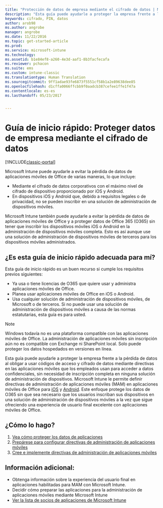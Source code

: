 ```yaml
---
title: "Protección de datos de empresa mediante el cifrado de datos | Microsoft Docs"
description: "Esta guía puede ayudarle a proteger la empresa frente a la pérdida de datos al obligar a usar un código de acceso y cifrado de datos mediante una directiva en las aplicaciones móviles."
keywords: cifrado, PIN, datos
author: arob98
ms.author: angrobe
manager: angrobe
ms.date: 11/22/2016
ms.topic: get-started-article
ms.prod: 
ms.service: microsoft-intune
ms.technology: 
ms.assetid: b1e84ef8-a260-4e3d-aaf1-8b3facfecafa
ms.reviewer: pchacon
ms.suite: ems
ms.custom: intune-classic
ms.translationtype: Human Translation
ms.sourcegitcommit: 9ff1adae93fe6873f5551cf58b1a2e89638dee85
ms.openlocfilehash: d1cffa0066ffcbb9f0aadcb387cefee1ffe1f47a
ms.contentlocale: es-es
ms.lasthandoff: 05/23/2017


---
```


# <a name="quick-start-guide-protect-company-data-with-data-encryption"></a>Guía de inicio rápido: Proteger datos de empresa mediante el cifrado de datos

[!INCLUDE[classic-portal](../includes/classic-portal.md)]

Microsoft Intune puede ayudarle a evitar la pérdida de datos de aplicaciones móviles de Office de varias maneras, lo que incluye:
- Mediante el cifrado de datos corporativos con el máximo nivel de cifrado de dispositivo proporcionado por iOS y Android.
- En dispositivos iOS y Android que, debido a requisitos legales o de privacidad, no se pueden inscribir en una solución de administración de dispositivos móviles.

Microsoft Intune también puede ayudarle a evitar la pérdida de datos de aplicaciones móviles de Office y a proteger datos de Office 365 (O365) sin tener que inscribir los dispositivos móviles iOS o Android en la administración de dispositivos móviles completa. Esto es así aunque use una solución de administración de dispositivos móviles de terceros para los dispositivos móviles administrados.

## <a name="is-this-quick-start-guide-right-for-me"></a>¿Es esta guía de inicio rápido adecuada para mí?
Esta guía de inicio rápido es un buen recurso si cumple los requisitos previos siguientes:
- Ya usa o tiene licencias de O365 que quiere usar y administra aplicaciones móviles de Office.
- Planea usar aplicaciones móviles de Office en iOS o Android.
- Usa cualquier solución de administración de dispositivos móviles, de Microsoft o de terceros. Si no puede usar una solución de administración de dispositivos móviles a causa de las normas estatutarias, esta guía es para usted.

> [!NOTE]
> Windows todavía no es una plataforma compatible con las aplicaciones móviles de Office. La administración de aplicaciones móviles sin inscripción aún no es compatible con Exchange ni SharePoint local. Solo puede proteger los datos hospedados en versiones en línea.

Esta guía puede ayudarle a proteger la empresa frente a la pérdida de datos al obligar a usar códigos de acceso y cifrado de datos mediante directivas en las aplicaciones móviles que los empleados usan para acceder a datos confidenciales, sin necesidad de inscripción completa en ninguna solución de administración de dispositivos. Microsoft Intune le permite definir directivas de administración de aplicaciones móviles (MAM) en aplicaciones móviles de Office para [iOS](https://products.office.com/mobile/office-mobile-apps-for-ios) y [Android](https://products.office.com/mobile/office-mobile-apps-for-android). Este enfoque protege los datos de O365 sin que sea necesario que los usuarios inscriban sus dispositivos en una solución de administración de dispositivos móviles a la vez que sigue ofreciendo una experiencia de usuario final excelente con aplicaciones móviles de Office.

## <a name="how-do-i-do-it"></a>¿Cómo lo hago?
1.    [Vea cómo proteger los datos de aplicaciones](/intune-classic/deploy-use/protect-app-data-using-mobile-app-management-policies-with-microsoft-intune)
2.    [Prepárese para configurar directivas de administración de aplicaciones móviles](/intune-classic/deploy-use/get-ready-to-configure-mobile-app-management-policies-with-microsoft-intune)
3.    [Cree e implemente directivas de administración de aplicaciones móviles](/intune-classic/deploy-use/create-and-deploy-mobile-app-management-policies-with-microsoft-intune)

## <a name="additional-information"></a>Información adicional:
- Obtenga información sobre la experiencia del usuario final en aplicaciones habilitadas para MAM con Microsoft Intune.
- Decidir cómo preparar las aplicaciones para la administración de aplicaciones móviles mediante Microsoft Intune
- [Ver la lista de socios de aplicaciones de Microsoft Intune](https://www.microsoft.com/cloud-platform/microsoft-intune-partners)


